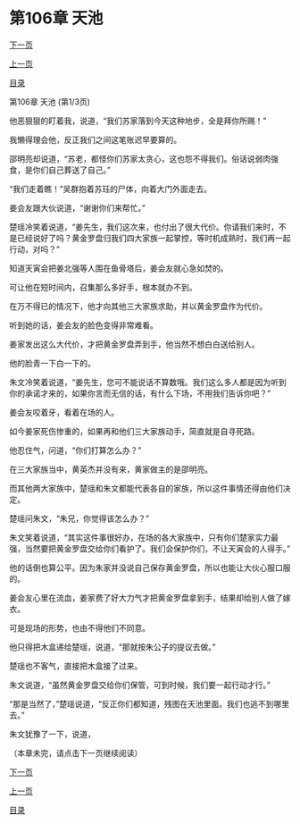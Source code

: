 <h1>第106章   天池</h1>
            <div><p><a href="./0316_%E7%AC%AC106%E7%AB%A0_%E5%A4%A9%E6%B1%A0.md">下一页</a></p><p><a href="./0314_%E7%AC%AC105%E7%AB%A0_%E6%8F%B4%E5%85%B5.md">上一页</a></p><p><a href="../">目录</a></p></div>
            <div><p>第106章   天池 (第1/3页)</p><p>他恶狠狠的盯着我，说道，“我们苏家落到今天这种地步，全是拜你所赐！”</p><p>我懒得理会他，反正我们之间这笔账迟早要算的。</p><p>邵明亮却说道，“苏老，都怪你们苏家太贪心，这也怨不得我们。俗话说弱肉强食，是你们自己葬送了自己。”</p><p>“我们走着瞧！”吴群抱着苏珏的尸体，向着大门外面走去。</p><p>姜会友跟大伙说道，“谢谢你们来帮忙。”</p><p>楚瑶冷笑着说道，“姜先生，我们这次来，也付出了很大代价。你请我们来时，不是已经说好了吗？黄金罗盘归我们四大家族一起掌控，等时机成熟时，我们再一起行动，对吗？”</p><p>知道天寅会把姜北强等人围在鱼骨塔后，姜会友就心急如焚的。</p><p>可让他在短时间内，召集那么多好手，根本就办不到。</p><p>在万不得已的情况下，他才向其他三大家族求助，并以黄金罗盘作为代价。</p><p>听到她的话，姜会友的脸色变得非常难看。</p><p>姜家发出这么大代价，才把黄金罗盘弄到手，他当然不想白白送给别人。</p><p>他的脸青一下白一下的。</p><p>朱文冷笑着说道，“姜先生，您可不能说话不算数哦。我们这么多人都是因为听到你的承诺才来的，如果你言而无信的话，有什么下场，不用我们告诉你吧？”</p><p>姜会友咬着牙，看着在场的人。</p><p>如今姜家死伤惨重的，如果再和他们三大家族动手，简直就是自寻死路。</p><p>他忍住气，问道，“你们打算怎么办？”</p><p>在三大家族当中，黄英杰并没有来，黄家做主的是邵明亮。</p><p>而其他两大家族中，楚瑶和朱文都能代表各自的家族，所以这件事情还得由他们决定。</p><p>楚瑶问朱文，“朱兄，你觉得该怎么办？”</p><p>朱文笑着说道，“其实这件事很好办，在场的各大家族中，只有你们楚家实力最强，当然要把黄金罗盘交给你们看护了。我们会保护你们，不让天寅会的人得手。”</p><p>他的话倒也算公平。因为朱家并没说自己保存黄金罗盘，所以也能让大伙心服口服的。</p><p>姜会友心里在流血，姜家费了好大力气才把黄金罗盘拿到手，结果却给别人做了嫁衣。</p><p>可是现场的形势，也由不得他们不同意。</p><p>他只得把木盒递给楚瑶，说道，“那就按朱公子的提议去做。”</p><p>楚瑶也不客气，直接把木盒接了过来。</p><p>朱文说道，“虽然黄金罗盘交给你们保管，可到时候，我们要一起行动才行。”</p><p>“那是当然了，”楚瑶说道，“反正你们都知道，残图在天池里面。我们也逃不到哪里去。”</p><p>朱文犹豫了一下，说道，</p><p>（本章未完，请点击下一页继续阅读）</p></div>
            <div><p><a href="./0316_%E7%AC%AC106%E7%AB%A0_%E5%A4%A9%E6%B1%A0.md">下一页</a></p><p><a href="./0314_%E7%AC%AC105%E7%AB%A0_%E6%8F%B4%E5%85%B5.md">上一页</a></p><p><a href="../">目录</a></p></div>